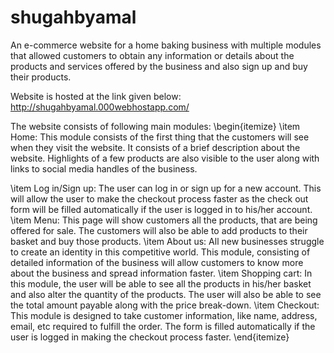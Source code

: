 # shugahbyamal

An e-commerce website for a home baking business with multiple modules that allowed customers to obtain any information or details about the products and services offered by the business and also sign up and buy their products.

Website is hosted at the link given below:
http://shugahbyamal.000webhostapp.com/

The website consists of following main modules:
\begin{itemize}
\item Home: This module consists of the first thing that the customers will see when they visit the website. It consists of a brief description about the website. Highlights of a few products are also visible to the user along with links to social media handles of the business.


\item Log in/Sign up: The user can log in or sign up for a new account. This will allow the user to make the checkout process faster as the check out form will be filled automatically if the user is logged in to his/her account.
\item Menu: This page will show customers all the products, that are being offered for sale. The customers will also be able to add products to their basket and buy those products.
\item About us: All new businesses struggle to create an identity in this competitive world. This module, consisting of detailed information of the business will allow customers to know more about the business and spread information faster.
\item Shopping cart: In this module, the user will be able to see all the products in his/her basket and also alter the quantity of the products. The user will also be able to see the total amount payable along with the price break-down.
\item Checkout: This module is designed to take customer information, like name, address, email, etc required to fulfill the order. The form is filled automatically if the user is logged in making the checkout process faster.
\end{itemize}
